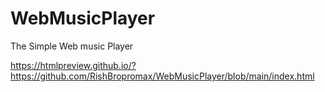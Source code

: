 # WebMusicPlayer
The Simple Web music Player


https://htmlpreview.github.io/?https://github.com/RishBropromax/WebMusicPlayer/blob/main/index.html
